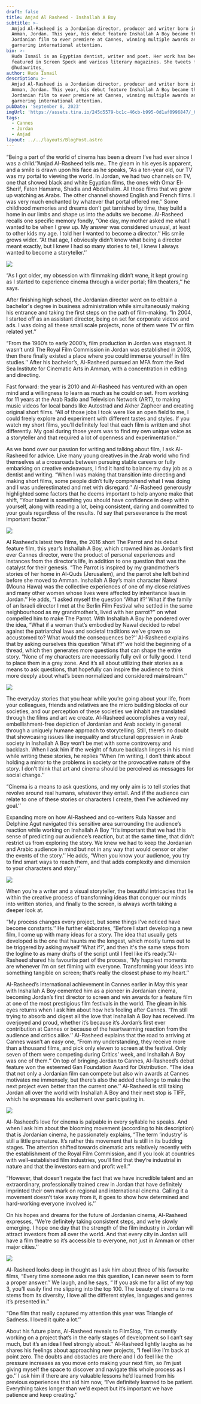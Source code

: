```yaml
---
draft: false
title: Amjad Al Rasheed - Inshallah A Boy
subtitle: >-
  Amjad Al-Rasheed is a Jordanian director, producer and writer born in 1985 in
  Amman, Jordan. This year, his debut feature Inshallah A Boy became the first
  Jordanian film to ever premiere at Cannes, winning multiple awards and
  garnering international attention.
bio: >-
  Huda Ismail is an Egyptian dentist, writer and poet. Her work has been
  featured in Screen Speck and various literary magazines. She tweets from
  @hudawrites_
author: Huda Ismail
description: >-
  Amjad Al-Rasheed is a Jordanian director, producer and writer born in 1985 in
  Amman, Jordan. This year, his debut feature Inshallah A Boy became the first
  Jordanian film to ever premiere at Cannes, winning multiple awards and
  garnering international attention.
pubDate: 'September 8, 2023'
imgUrl: 'https://assets.tina.io/245d5579-bc1c-46cb-b995-0d1af0996847/_KNM1350.jpg'
tags:
  - Cannes
  - Jordan
  - Amjad
layout: ../../layouts/BlogPost.astro
---
```


“Being a part of the world of cinema has been a dream I’ve had ever since I was a child.’’Amjad Al-Rasheed tells me.. The gleam in his eyes is apparent, and a smile is drawn upon his face as he speaks, “As a ten-year old, our TV was my portal to viewing the world. In Jordan, we had two channels on TV, one that showed black and white Egyptian films, the ones with Omar El-Sherif, Faten Hamama, Shadia and Abdelhalim. All those films that we grew up watching as Arabs. The other channel showed English and French films. I was very much enchanted by whatever that portal offered me.’’ Some childhood memories and dreams don’t get tarnished by time, they build a home in our limbs and shape us into the adults we become. Al-Rasheed recalls one specific memory fondly, “One day, my mother asked me what I wanted to be when I grew up. My answer was considered unusual, at least to other kids my age. I told her I wanted to become a director.’’ His smile grows wider. “At that age, I obviously didn’t know what being a director meant exactly, but I knew I had so many stories to tell, I knew I always wanted to become a storyteller.’’ 

![](</omar sharif.webp>)

“As I got older, my obsession with filmmaking didn’t wane, it kept growing as I started to experience cinema through a wider portal; film theaters,’’ he says.

After finishing high school, the Jordanian director went on to obtain a bachelor's degree in business administration while simultaneously making his entrance and taking the first steps on the path of film-making. “In 2004, I started off as an assistant director, being on set for corporate videos and ads. I was doing all these small scale projects, none of them were TV or film related yet.’’

“From the 1960’s to early 2000’s, film production in Jordan was stagnant. It wasn’t until The Royal Film Commission in Jordan was established in 2003, then there finally existed a place where you could immerse yourself in film studies.’’ After his bachelor’s, Al-Rasheed pursued an MFA from the Red Sea Institute for Cinematic Arts in Amman, with a concentration in editing and directing.

Fast forward: the year is 2010 and Al-Rasheed has ventured with an open mind and a willingness to learn as much as he could on set. From working for 11 years at the Arab Radio and Television Network (ART), to making music videos for local bands like Autostrad and Akher Zapheer and creating original short films. “All of those jobs I took were like an open field to me, I could freely explore and experiment with different tastes and styles. If you watch my short films, you’ll definitely feel that each film is written and shot differently. My goal during those years was to find my own unique voice as a storyteller and that required a lot of openness and experimentation.’’ 

As we bond over our passion for writing and talking about film, I ask Al-Rasheed for advice. Like many young creatives in the Arab world who find themselves at a crossroads between pursuing stable careers or fully embarking on creative endeavours, I find it hard to balance my day job as a dentist and writing. “When I was making that transition into directing and making short films, some people didn’t fully comprehend what I was doing and I was underestimated and met with disregard.’’ Al-Rasheed generously highlighted some factors that he deems important to help anyone make that shift, “Your talent is something you should have confidence in deep within yourself, along with reading a lot, being consistent, daring and committed to your goals regardless of the results. I’d say that perseverance is the most important factor.’’

![](/parrot.jpeg)

Al Rasheed’s latest two films, the 2016 short The Parrot and his debut feature film, this year’s Inshallah A Boy, which crowned him as Jordan’s first ever Cannes director, were the product of personal experiences and instances from the director’s life, in addition to one question that was the catalyst for their genesis. “The Parrot is inspired by my grandmother’s stories of her home in Al-Quds (Jerusalem), and the parrot she left behind before she moved to Amman. Inshallah A Boy’s main character Nawal (Mouna Hawa) was the collective experiences of one of my close relatives and many other women whose lives were affected by inheritance laws in Jordan.’’ He adds, “I asked myself the question ‘What if?’ What if the family of an Israeli director I met at the Berlin Film Festival who settled in the same neighbourhood as my grandmother’s, lived with her parrot?’’ on what compelled him to make The Parrot. With Inshallah A Boy he pondered over the idea, “What if a woman that’s embodied by Nawal decided to rebel against the patriarchal laws and societal traditions we’ve grown so accustomed to? What would the consequences be?’’ Al-Rasheed explains that by asking ourselves this question ‘What if?’ we hold the beginning of a thread, which then generates more questions that can shape the entire story. “None of my characters are necessarily fully evil or fully good. I tend to place them in a grey zone. And it’s all about utilizing their stories as a means to ask questions, that hopefully can inspire the audience to think more deeply about what’s been normalized and considered mainstream.’’

![](/pic0200114896-copie.webp)

The everyday stories that you hear while you’re going about your life, from your colleagues, friends and relatives are the micro building blocks of our societies, and our perception of these societies we inhabit are translated through the films and art we create. Al-Rasheed accomplishes a very real, embellishment-free depiction of Jordanian and Arab society in general through a uniquely humane approach to storytelling. Still, there’s no doubt that showcasing issues like inequality and structural oppression in Arab society in Inshallah A Boy won’t be met with some controversy and backlash. When I ask him if the weight of future backlash lingers in his mind while writing these stories, he replies “When I’m writing, I don’t think about holding a mirror to the problems in society or the provocative nature of the story. I don’t think that art and cinema should be perceived as messages for social change.’’

“Cinema is a means to ask questions, and my only aim is to tell stories that revolve around real humans, whatever they entail. And if the audience can relate to one of these stories or characters I create, then I’ve achieved my goal.’’

Expanding more on how Al-Rasheed and co-writers Rula Nasser and Delphine Agut navigated this sensitive area surrounding the audience’s reaction while working on Inshallah A Boy “It’s important that we had this sense of predicting our audience’s reaction, but at the same time, that didn’t restrict us from exploring the story. We knew we had to keep the Jordanian and Arabic audience in mind but not in any way that would censor or alter the events of the story.’’ He adds, “When you know your audience, you try to find smart ways to reach them, and that adds complexity and dimension to your characters and story.’’

![](/Inshallah-A-Boy.webp)

When you’re a writer and a visual storyteller, the beautiful intricacies that lie within the creative process of transforming ideas that conquer our minds into written stories, and finally to the screen, is always worth taking a deeper look at.

“My process changes every project, but some things I’ve noticed have become constants.’’ He further elaborates, “Before I start developing a new film, I come up with many ideas for a story. The idea that usually gets developed is the one that haunts me the longest, which mostly turns out to be triggered by asking myself ‘What if?’, and then it's the same steps from the logline to as many drafts of the script until I feel like it’s ready.’’Al-Rasheed shared his favourite part of the process, “My happiest moments are whenever I’m on set filming with everyone. Transforming your ideas into something tangible on screen; that’s really the closest phase to my heart.’’

Al-Rasheed’s international achievement in Cannes earlier in May this year with Inshallah A Boy cemented him as a pioneer in Jordanian cinema, becoming Jordan’s first director to screen and win awards for a feature film at one of the most prestigious film festivals in the world. The gleam in his eyes returns when I ask him about how he’s feeling after Cannes. “I’m still trying to absorb and digest all the love that Inshallah A Boy has received. I’m overjoyed and proud, whether it’s because it’s Jordan’s first ever contribution at Cannes or because of the heartwarming reaction from the audience and critics alike.’’ Al-Rasheed explains that the road to arriving at Cannes wasn’t an easy one, “From my understanding, they receive more than a thousand films, and pick only eleven to screen at the festival. Only seven of them were competing during Critics’ week, and Inshallah A Boy was one of them.’’ On top of bringing Jordan to Cannes, Al-Rasheed’s debut feature won the esteemed Gan Foundation Award for Distribution. “The idea that not only a Jordanian film can compete but also win awards at Cannes motivates me immensely, but there’s also the added challenge to make the next project even better than the current one.’’ Al-Rasheed is still taking Jordan all over the world with Inshallah A Boy and their next stop is TIFF, which he expresses his excitement over participating in.

![](</Screenshot 2023-09-08 at 11.03.13 AM.png>)

Al-Rasheed’s love for cinema is palpable in every syllable he speaks. And when I ask him about the blooming movement (according to his description) that is Jordanian cinema, he passionately explains, “The term ‘industry’ is still a little premature. It’s rather this movement that is still in its budding stages. The attention shifted towards cinematic arts relatively recently with the establishment of the Royal Film Commission, and if you look at countries with well-established film industries, you’ll find that they’re industrial in nature and that the investors earn and profit well.’’ 

“However, that doesn’t negate the fact that we have incredible talent and an extraordinary, professionally trained crew in Jordan that have definitely imprinted their own mark on regional and international cinema. Calling it a movement doesn’t take away from it, it goes to show how determined and hard-working everyone involved is.’’

On his hopes and dreams for the future of Jordanian cinema, Al-Rasheed expresses, “We’re definitely taking consistent steps, and we’re slowly emerging. I hope one day that the strength of the film industry in Jordan will attract investors from all over the world. And that every city in Jordan will have a film theatre so it’s accessible to everyone, not just in Amman or other major cities.’’

![](/IAB.jpeg)

Al-Rasheed looks deep in thought as I ask him about three of his favourite films, “Every time someone asks me this question, I can never seem to form a proper answer.’’ We laugh, and he says, “ If you ask me for a list of my top 3, you’ll easily find me slipping into the top 100. The beauty of cinema to me stems from its diversity, I love all the different styles, languages and genres it’s presented in.’’ 

“One film that really captured my attention this year was Triangle of Sadness. I loved it quite a lot.’’


About his future plans, Al-Rasheed reveals to FilmSlop, “I’m currently working on a project that’s in the early stages of development so I can’t say much, but it’s an idea I feel strongly about.’’ Al-Rasheed lightly laughs as he shares his feelings about approaching new projects, “I feel like I’m back at point zero. The doubts and obstacles are there and I do feel like the pressure increases as you move onto making your next film, so I’m just giving myself the space to discover and navigate this whole process as I go.’’ I ask him if there are any valuable lessons he’d learned from his previous experiences that aid him now, “I’ve definitely learned to be patient. Everything takes longer than we’d expect but it’s important we have patience and keep creating.’’ 
